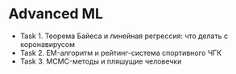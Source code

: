 # Advanced ML

- Task 1. Теорема Байеса и линейная регрессия: что делать с коронавирусом
- Task 2. EM-алгоритм и рейтинг-система спортивного ЧГК
- Task 3. MCMC-методы и пляшущие человечки